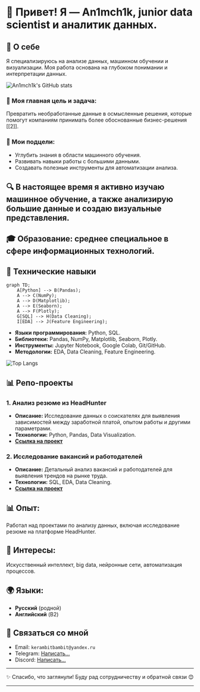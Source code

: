 # 👋 Привет! Я — An1mch1k, junior data scientist и аналитик данных.

## 🌟 О себе
Я специализируюсь на анализе данных, машинном обучении и визуализации. Моя работа основана на глубоком понимании и интерпретации данных.

![An1mch1k's GitHub stats](https://github-readme-stats.vercel.app/api?username=An1mch1k-theOne&show_icons=true&theme=radical)

### 🎯 Моя главная цель и задача:
Превратить необработанные данные в осмысленные решения, которые помогут компаниям принимать более обоснованные бизнес-решения [[2]].

### 🎯 Мои подцели:
- Углубить знания в области машинного обучения.
- Развивать навыки работы с большими данными.
- Создавать полезные инструменты для автоматизации анализа.

## 🔍 В настоящее время я активно изучаю машинное обучение, а также анализирую большие данные и создаю визуальные представления.

## 🎓 Образование: среднее специальное в сфере информационных технологий.

## 🔧 Технические навыки

```mermaid
graph TD;
    A[Python] --> B(Pandas);
    A --> C(NumPy);
    A --> D(Matplotlib);
    A --> E(Seaborn);
    A --> F(Plotly);
    G[SQL] --> H(Data Cleaning);
    I[EDA] --> J(Feature Engineering);
```

- **Языки программирования:** Python, SQL.
- **Библиотеки:** Pandas, NumPy, Matplotlib, Seaborn, Plotly.
- **Инструменты:** Jupyter Notebook, Google Colab, Git/GitHub.
- **Методологии:** EDA, Data Cleaning, Feature Engineering.

![Top Langs](https://github-readme-stats.vercel.app/api/top-langs/?username=An1mch1k-theOne&layout=compact&theme=radical)

## 📊 Репо-проекты

### 1. Анализ резюме из HeadHunter
- **Описание:** Исследование данных о соискателях для выявления зависимостей между заработной платой, опытом работы и другими параметрами.
- **Технологии:** Python, Pandas, Data Visualization.
- **[Ссылка на проект](https://github.com/An1mch1k-theOne/Project_1_HH_Analyze)**

### 2. Исследование вакансий и работодателей
- **Описание:** Детальный анализ вакансий и работодателей для выявления трендов на рынке труда.
- **Технологии:** SQL, EDA, Data Cleaning.
- **[Ссылка на проект](https://github.com/An1mch1k-theOne/Project_2_HH_Analyze)**

## 📊 Опыт:
Работал над проектами по анализу данных, включая исследование резюме на платформе HeadHunter.

## 🚀 Интересы:
Искусственный интеллект, big data, нейронные сети, автоматизация процессов.

## 🌍 Языки:
- **Русский** (родной)
- **Английский** (B2)

## 🤝 Связаться со мной
- Email: `kerambitbambit@yandex.ru`
- Telegram: [Написать...](https://t.me/Animch1k)
- Discord: [Написать...](https://discordapp.com/users/605866469590302730)

---

✨ Спасибо, что заглянули! Буду рад сотрудничеству и обратной связи 😊

---
